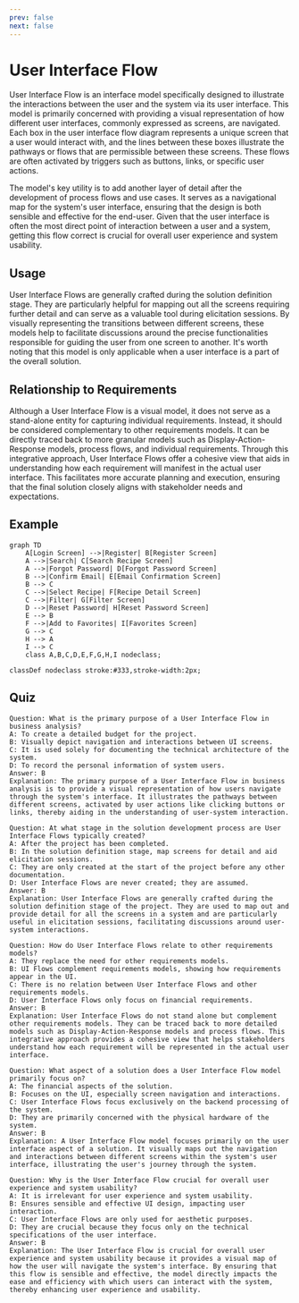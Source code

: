 ```yaml
---
prev: false
next: false
---
```


# User Interface Flow

User Interface Flow is an interface model specifically designed to illustrate the interactions between the user and the system via its user interface. This model is primarily concerned with providing a visual representation of how different user interfaces, commonly expressed as screens, are navigated. Each box in the user interface flow diagram represents a unique screen that a user would interact with, and the lines between these boxes illustrate the pathways or flows that are permissible between these screens. These flows are often activated by triggers such as buttons, links, or specific user actions.

The model's key utility is to add another layer of detail after the development of process flows and use cases. It serves as a navigational map for the system's user interface, ensuring that the design is both sensible and effective for the end-user. Given that the user interface is often the most direct point of interaction between a user and a system, getting this flow correct is crucial for overall user experience and system usability.

## Usage

User Interface Flows are generally crafted during the solution definition stage. They are particularly helpful for mapping out all the screens requiring further detail and can serve as a valuable tool during elicitation sessions. By visually representing the transitions between different screens, these models help to facilitate discussions around the precise functionalities responsible for guiding the user from one screen to another. It's worth noting that this model is only applicable when a user interface is a part of the overall solution.

## Relationship to Requirements

Although a User Interface Flow is a visual model, it does not serve as a stand-alone entity for capturing individual requirements. Instead, it should be considered complementary to other requirements models. It can be directly traced back to more granular models such as Display-Action-Response models, process flows, and individual requirements. Through this integrative approach, User Interface Flows offer a cohesive view that aids in understanding how each requirement will manifest in the actual user interface. This facilitates more accurate planning and execution, ensuring that the final solution closely aligns with stakeholder needs and expectations.

## Example

```mermaid
graph TD
    A[Login Screen] -->|Register| B[Register Screen]
    A -->|Search| C[Search Recipe Screen]
    A -->|Forgot Password| D[Forgot Password Screen]
    B -->|Confirm Email| E[Email Confirmation Screen]
    B --> C
    C -->|Select Recipe| F[Recipe Detail Screen]
    C -->|Filter| G[Filter Screen]
    D -->|Reset Password| H[Reset Password Screen]
    E --> B
    F -->|Add to Favorites| I[Favorites Screen]
    G --> C
    H --> A
    I --> C
    class A,B,C,D,E,F,G,H,I nodeclass;

classDef nodeclass stroke:#333,stroke-width:2px;
```

## Quiz

```quiz
Question: What is the primary purpose of a User Interface Flow in business analysis?
A: To create a detailed budget for the project.
B: Visually depict navigation and interactions between UI screens.
C: It is used solely for documenting the technical architecture of the system.
D: To record the personal information of system users.
Answer: B
Explanation: The primary purpose of a User Interface Flow in business analysis is to provide a visual representation of how users navigate through the system's interface. It illustrates the pathways between different screens, activated by user actions like clicking buttons or links, thereby aiding in the understanding of user-system interaction.

Question: At what stage in the solution development process are User Interface Flows typically created?
A: After the project has been completed.
B: In the solution definition stage, map screens for detail and aid elicitation sessions.
C: They are only created at the start of the project before any other documentation.
D: User Interface Flows are never created; they are assumed.
Answer: B
Explanation: User Interface Flows are generally crafted during the solution definition stage of the project. They are used to map out and provide detail for all the screens in a system and are particularly useful in elicitation sessions, facilitating discussions around user-system interactions.

Question: How do User Interface Flows relate to other requirements models?
A: They replace the need for other requirements models.
B: UI Flows complement requirements models, showing how requirements appear in the UI.
C: There is no relation between User Interface Flows and other requirements models.
D: User Interface Flows only focus on financial requirements.
Answer: B
Explanation: User Interface Flows do not stand alone but complement other requirements models. They can be traced back to more detailed models such as Display-Action-Response models and process flows. This integrative approach provides a cohesive view that helps stakeholders understand how each requirement will be represented in the actual user interface.

Question: What aspect of a solution does a User Interface Flow model primarily focus on?
A: The financial aspects of the solution.
B: Focuses on the UI, especially screen navigation and interactions.
C: User Interface Flows focus exclusively on the backend processing of the system.
D: They are primarily concerned with the physical hardware of the system.
Answer: B
Explanation: A User Interface Flow model focuses primarily on the user interface aspect of a solution. It visually maps out the navigation and interactions between different screens within the system's user interface, illustrating the user's journey through the system.

Question: Why is the User Interface Flow crucial for overall user experience and system usability?
A: It is irrelevant for user experience and system usability.
B: Ensures sensible and effective UI design, impacting user interaction.
C: User Interface Flows are only used for aesthetic purposes.
D: They are crucial because they focus only on the technical specifications of the user interface.
Answer: B
Explanation: The User Interface Flow is crucial for overall user experience and system usability because it provides a visual map of how the user will navigate the system's interface. By ensuring that this flow is sensible and effective, the model directly impacts the ease and efficiency with which users can interact with the system, thereby enhancing user experience and usability.
```
